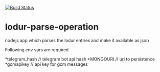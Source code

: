 [![Build Status](https://travis-ci.org/longstone/notificatio-me.svg?branch=master)](https://travis-ci.org/longstone/notificatio-me)
# lodur-parse-operation
nodejs app which parses the lodur entries and make it available as json

Following env vars are required

*telegram_hash // telegram bot api hash
*MONGOURI // uri to persistence
*gcmapikey // api key for gcm messages